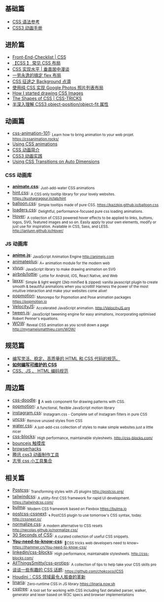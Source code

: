 ## 基础篇

* [CSS 语法参考](http://tympanus.net/codrops/css_reference)
* [CSS3 动画手册](http://isux.tencent.com/css3/index.html)

## 进阶篇

* [Front-End-Checklist | CSS](https://github.com/thedaviddias/Front-End-Checklist#css)
* [【CSS 】 常见 CSS 布局](http://cherryblog.site/common-CSS-layout.html#more)
* [CSS 实现水平 | 垂直居中漫谈](https://jeffjade.com/2015/11/14/2015-11-14-css-achieve-horizontal_vertical_center/)
* [一劳永逸的搞定 flex 布局](https://juejin.im/post/58e3a5a0a0bb9f0069fc16bb)
* [CSS 征途之 Background 点滴](https://jeffjade.com/2015/06/29/2015-06-29-css-background/)
* [使用纯 CSS 实现 Google Photos 照片列表布局](https://github.com/xieranmaya/blog/issues/4)
* [How I started drawing CSS Images](https://blog.prototypr.io/how-i-started-drawing-css-images-3fd878675c89)
* [The Shapes of CSS | CSS-TRICKS](https://css-tricks.com/examples/ShapesOfCSS/)
* [半深入理解 CSS3 object-position/object-fit 属性](https://www.zhangxinxu.com/wordpress/2015/03/css3-object-position-object-fit/)

## 动画篇

* [css-animation-101](https://github.com/cssanimation/css-animation-101): <sub>Learn how to bring animation to your web projet. https://cssanimation.rocks/</sub>
* [Using CSS animations](https://developer.mozilla.org/en-US/docs/Web/CSS/CSS_Animations/Using_CSS_animations)
* [CSS 动画简介](http://www.ruanyifeng.com/blog/2014/02/css_transition_and_animation.html)
* [CSS3 动画实践](https://aotu.io/notes/2016/01/04/css3-animation/index.html)
* [Using CSS Transitions on Auto Dimensions](https://css-tricks.com/using-css-transitions-auto-dimensions/)

### CSS 动画库

* [**animate.css**](https://daneden.github.io/animate.css): <sub>Just-add-water CSS animations</sub>
* [hint.css](https://github.com/chinchang/hint.css): <sub>A CSS only tooltip library for your lovely websites. https://kushagragour.in/lab/hint</sub>
* [balloon.css](https://github.com/kazzkiq/balloon.css): <sub>Simple tooltips made of pure CSS. https://kazzkiq.github.io/balloon.css</sub>
* [loaders.css](https://github.com/ConnorAtherton/loaders.css): <sub>Delightful, performance-focused pure css loading animations.</sub>
* [Hover](https://github.com/IanLunn/Hover): <sub>A collection of CSS3 powered hover effects to be applied to links, buttons, logos, SVG, featured images and so on. Easily apply to your own elements, modify or just use for inspiration. Available in CSS, Sass, and LESS. http://ianlunn.github.io/Hover/</sub>

### JS 动画库

* [**anime.js**](https://github.com/juliangarnier/anime): <sub>JavaScript Animation Engine http://animejs.com</sub>
* [animateplus](https://github.com/bendc/animateplus): <sub>A+ animation module for the modern web</sub>
* [vivus](https://github.com/maxwellito/vivus): <sub>JavaScript library to make drawing animation on SVG</sub>
* [airbnb/lottie](https://github.com/airbnb/lottie/): <sub>Lottie for Android, iOS, React Native, and Web</sub>
* [laxxx](https://github.com/alexfoxy/laxxx): <sub>Simple & light weight (2kb minified & zipped) vanilla javascript plugin to create smooth & beautiful animations when you scrolllll! Harness the power of the most intuitive interaction and make your websites come alive!</sub>
* [popmotion](https://github.com/Popmotion/popmotion): <sub>Monorepo for Popmotion and Pose animation packages https://popmotion.io</sub>
* [VelocityJS](https://github.com/julianshapiro/velocity): <sub>Accelerated JavaScript animation. http://VelocityJS.org</sub>
* [tween.js](https://github.com/tweenjs/tween.js): <sub>JavaScript tweening engine for easy animations, incorporating optimised Robert Penner's equations.</sub>
* [WOW](https://github.com/matthieua/WOW): <sub>Reveal CSS animation as you scroll down a page http://mynameismatthieu.com/WOW/</sub>

## 规范篇

* [编写灵活、稳定、高质量的 HTML 和 CSS 代码的规范。](http://codeguide.bootcss.com/)
* [**如何编写可维护的 CSS**](https://github.com/chadluo/CSS-Guidelines/blob/master/README.md)
* [CSS、JS 、 HTML 编码规范](https://guide.aotu.io/docs/css/code.html)

## 周边篇

* [css-doodle](https://github.com/css-doodle/css-doodle): <sub>🎨 A web component for drawing patterns with CSS. </sub>
* [popmotion](https://popmotion.io/): <sub>A functional, flexible JavaScript motion library</sub>
* [instagram.css](https://github.com/picturepan2/instagram.css): <sub>Instagram.css - Complete set of Instagram filters in pure CSS</sub>
* [uncss](https://github.com/uncss/uncss): <sub>Remove unused styles from CSS</sub>
* [water.css](https://github.com/kognise/water.css): <sub>A just-add-css collection of styles to make simple websites just a little nicer </sub>
* [css-blocks](https://github.com/linkedin/css-blocks): <sub>High performance, maintainable stylesheets. http://css-blocks.com/</sub>
* [bouncejs 触摸库](http://bouncejs.com)
* [browserhacks](http://browserhacks.com)
* [腾讯 css3 动画制作工具](http://isux.tencent.com/css3/tools.html)
* [志爷 css 小工具集合](https://linxz.github.io/tianyizone)

## 相关篇

* [Postcss](https://github.com/postcss/postcss): <sub>Transforming styles with JS plugins http://postcss.org/</sub>
* [tailwindcss](https://github.com/tailwindcss/tailwindcss): <sub>A utility-first CSS framework for rapid UI development. https://tailwindcss.com/</sub>
* [bulma](https://github.com/jgthms/bulma): <sub>Modern CSS framework based on Flexbox https://bulma.io</sub>
* [postcss-cssnext](https://github.com/MoOx/postcss-cssnext): <sub>🌀 PostCSS plugin to use tomorrow's CSS syntax, today. http://cssnext.io/</sub>
* [normalize.css](https://github.com/necolas/normalize.css/): <sub>A modern alternative to CSS resets http://necolas.github.io/normalize.css/ </sub>
* [30 Seconds of CSS](https://github.com/atomiks/30-seconds-of-css): <sub>A curated collection of useful CSS snippets.</sub>
* [**You-need-to-know-css**](https://github.com/l-hammer/You-need-to-know-css): <sub>🖖CSS tricks web developers need to know~ https://lhammer.cn/You-need-to-know-css/</sub>
* [linkedin/css-blocks](https://github.com/linkedin/css-blocks): <sub>High performance, maintainable stylesheets. http://css-blocks.com/</sub>
* [AllThingsSmitty/css-protips](https://github.com/AllThingsSmitty/css-protips): <sub>A collection of tips to help take your CSS skills pro</sub>
* [谈谈一些有趣的 CSS 话题](https://github.com/chokcoco/iCSS): <sub>https://github.com/chokcoco/iCSS</sub>
* [Houdini：CSS 领域最令人振奋的革新](https://zhuanlan.zhihu.com/p/20939640)
* [linaria](https://github.com/callstack/linaria): <sub>Zero-runtime CSS in JS library https://linaria.now.sh</sub>
* [csstree](https://github.com/csstree/csstree): <sub>A tool set for working with CSS including fast detailed parser, walker, generator and lexer based on W3C specs and browser implementations </sub>
